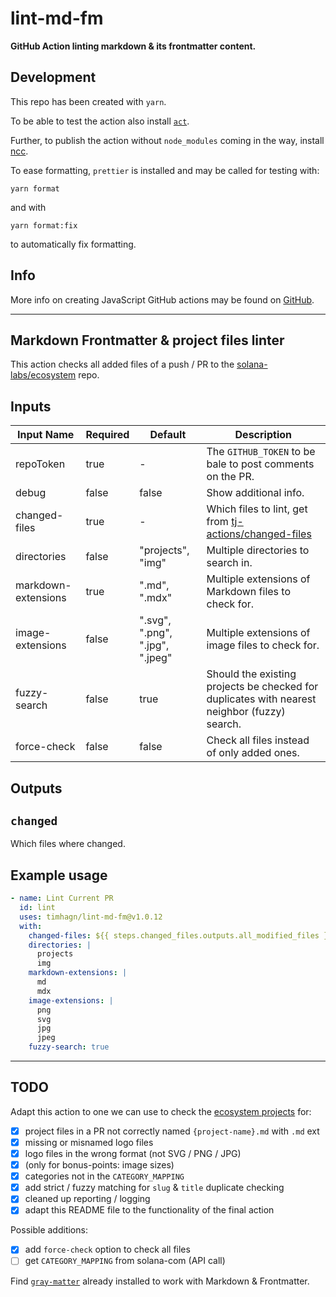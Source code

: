 # lint-md-fm

**GitHub Action linting markdown &amp; its frontmatter content.**

## Development

This repo has been created with `yarn`.

To be able to test the action also install [`act`](https://github.com/nektos/act).

Further, to publish the action without `node_modules` coming in the way,
install [ncc](https://www.npmjs.com/package/@vercel/ncc).

To ease formatting, `prettier` is installed and may be called for testing with:

```shell
yarn format
```

and with

```shell
yarn format:fix
```

to automatically fix formatting.

## Info

More info on creating JavaScript GitHub actions may be found on
[GitHub](https://docs.github.com/en/actions/creating-actions/creating-a-javascript-action).

---

## Markdown Frontmatter & project files linter

This action checks all added files of a push / PR to the 
[solana-labs/ecosystem](https://github.com/solana-labs/ecosystem) repo.

## Inputs

| **Input Name**      | **Required** | **Default**                     | **Description**                                                                                                |
| ------------------- | ------------ | ------------------------------- | -------------------------------------------------------------------------------------------------------------- |
| repoToken           | true         | -                               | The `GITHUB_TOKEN` to be bale to post comments on the PR.                                                      |
| debug               | false        | false                           | Show additional info.                                                                                          |
| changed-files       | true         | -                               | Which files to lint, get from [tj-actions/changed-files](https://github.com/marketplace/actions/changed-files) |
| directories         | false        | "projects", "img"               | Multiple directories to search in.                                                                             |
| markdown-extensions | true         | ".md", ".mdx"                   | Multiple extensions of Markdown files to check for.                                                            |
| image-extensions    | false        | ".svg", ".png", ".jpg", ".jpeg" | Multiple extensions of image files to check for.                                                               |
| fuzzy-search        | false        | true                            | Should the existing projects be checked for duplicates with nearest neighbor (fuzzy) search.                   |
| force-check         | false        | false                           | Check all files instead of only added ones.                                                                    |

## Outputs

## `changed`

Which files where changed.

## Example usage

```yaml
- name: Lint Current PR
  id: lint
  uses: timhagn/lint-md-fm@v1.0.12
  with:
    changed-files: ${{ steps.changed_files.outputs.all_modified_files }}
    directories: |
      projects
      img
    markdown-extensions: |
      md
      mdx
    image-extensions: |
      png
      svg
      jpg
      jpeg
    fuzzy-search: true
```

---

## TODO

Adapt this action to one we can use to check the
[ecosystem projects](https://github.com/solana-labs/ecosystem) for:

- [x] project files in a PR not correctly named `{project-name}.md` with `.md` ext
- [x] missing or misnamed logo files
- [x] logo files in the wrong format (not SVG / PNG / JPG)
- [x] (only for bonus-points: image sizes)
- [x] categories not in the `CATEGORY_MAPPING`
- [x] add strict / fuzzy matching for `slug` & `title` duplicate checking
- [x] cleaned up reporting / logging
- [x] adapt this README file to the functionality of the final action

Possible additions:

- [x] add `force-check` option to check all files
- [ ] get `CATEGORY_MAPPING` from solana-com (API call)

Find [`gray-matter`](https://www.npmjs.com/package/gray-matter) already
installed to work with Markdown & Frontmatter.
